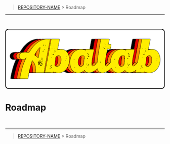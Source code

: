 <!-- A generic template for an ROADMAP document [b220829.094029]
     - All URLs should use reference-links added at the end of this documentation.
-->

<!-- BREADCRUMBS
     - Documentation breadcrumbs.
     - This should also be at the end of the documentation as well.
-->
> [REPOSITORY-NAME][REPOSITORY-URL] > Roadmap

***

<br>
<div align="center">

  <!-- PROJECT LOGO
      - Project logo should be located at "./.github/Logos/ProjectLogo.png".
      - Short description of the project.
  -->
  ![PROJECT-LOGO][PROJECT-LOGO]

</div>

# Roadmap

<!-- BREADCRUMBS
     - Documentation breadcrumbs. This should also be at the start of the documentation as well.
-->
<br>

***

> [REPOSITORY-NAME][REPOSITORY-URL] > Roadmap

<!-- REFERENCE LINKS: STANDARD
     These reference links should be standard across all project documentation.
-->
[REPOSITORY-URL]: https://github.com/spectrum-health-systems/Abatab
[PROJECT-LOGO]: ../.github/Logos/ProjectLogo.png